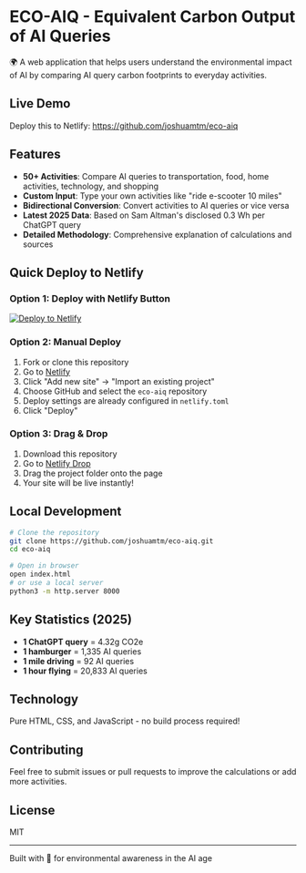 # ECO-AIQ - Equivalent Carbon Output of AI Queries

🌍 A web application that helps users understand the environmental impact of AI by comparing AI query carbon footprints to everyday activities.

## Live Demo
Deploy this to Netlify: https://github.com/joshuamtm/eco-aiq

## Features

- **50+ Activities**: Compare AI queries to transportation, food, home activities, technology, and shopping
- **Custom Input**: Type your own activities like "ride e-scooter 10 miles"
- **Bidirectional Conversion**: Convert activities to AI queries or vice versa
- **Latest 2025 Data**: Based on Sam Altman's disclosed 0.3 Wh per ChatGPT query
- **Detailed Methodology**: Comprehensive explanation of calculations and sources

## Quick Deploy to Netlify

### Option 1: Deploy with Netlify Button
[![Deploy to Netlify](https://www.netlify.com/img/deploy/button.svg)](https://app.netlify.com/start/deploy?repository=https://github.com/joshuamtm/eco-aiq)

### Option 2: Manual Deploy
1. Fork or clone this repository
2. Go to [Netlify](https://app.netlify.com)
3. Click "Add new site" → "Import an existing project"
4. Choose GitHub and select the `eco-aiq` repository
5. Deploy settings are already configured in `netlify.toml`
6. Click "Deploy"

### Option 3: Drag & Drop
1. Download this repository
2. Go to [Netlify Drop](https://app.netlify.com/drop)
3. Drag the project folder onto the page
4. Your site will be live instantly!

## Local Development

```bash
# Clone the repository
git clone https://github.com/joshuamtm/eco-aiq.git
cd eco-aiq

# Open in browser
open index.html
# or use a local server
python3 -m http.server 8000
```

## Key Statistics (2025)

- **1 ChatGPT query** = 4.32g CO2e
- **1 hamburger** = 1,335 AI queries
- **1 mile driving** = 92 AI queries
- **1 hour flying** = 20,833 AI queries

## Technology

Pure HTML, CSS, and JavaScript - no build process required!

## Contributing

Feel free to submit issues or pull requests to improve the calculations or add more activities.

## License

MIT

---

Built with 💚 for environmental awareness in the AI age